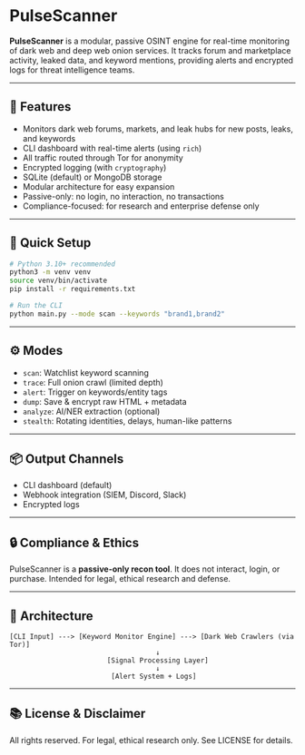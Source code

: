 # PulseScanner

**PulseScanner** is a modular, passive OSINT engine for real-time monitoring of dark web and deep web onion services. It tracks forum and marketplace activity, leaked data, and keyword mentions, providing alerts and encrypted logs for threat intelligence teams.

---

## 🚀 Features
- Monitors dark web forums, markets, and leak hubs for new posts, leaks, and keywords
- CLI dashboard with real-time alerts (using `rich`)
- All traffic routed through Tor for anonymity
- Encrypted logging (with `cryptography`)
- SQLite (default) or MongoDB storage
- Modular architecture for easy expansion
- Passive-only: no login, no interaction, no transactions
- Compliance-focused: for research and enterprise defense only

---

## 🚀 Quick Setup

```bash
# Python 3.10+ recommended
python3 -m venv venv
source venv/bin/activate
pip install -r requirements.txt

# Run the CLI
python main.py --mode scan --keywords "brand1,brand2"
```

---

## ⚙️ Modes
- `scan`: Watchlist keyword scanning
- `trace`: Full onion crawl (limited depth)
- `alert`: Trigger on keywords/entity tags
- `dump`: Save & encrypt raw HTML + metadata
- `analyze`: AI/NER extraction (optional)
- `stealth`: Rotating identities, delays, human-like patterns

---

## 📦 Output Channels
- CLI dashboard (default)
- Webhook integration (SIEM, Discord, Slack)
- Encrypted logs

---

## 🔒 Compliance & Ethics
PulseScanner is a **passive-only recon tool**. It does not interact, login, or purchase. Intended for legal, ethical research and defense.

---

## 🧩 Architecture

```
[CLI Input] ---> [Keyword Monitor Engine] ---> [Dark Web Crawlers (via Tor)]
                                    ↓
                        [Signal Processing Layer]
                                    ↓
                         [Alert System + Logs]
```

---

## 📚 License & Disclaimer
All rights reserved. For legal, ethical research only. See LICENSE for details.
